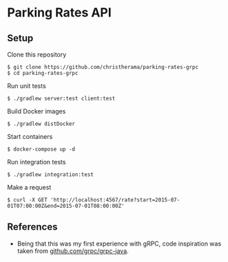 # Parking Rates API

## Setup
Clone this repository
```
$ git clone https://github.com/christherama/parking-rates-grpc
$ cd parking-rates-grpc
```

Run unit tests
```
$ ./gradlew server:test client:test
```

Build Docker images
```
$ ./gradlew distDocker
```

Start containers
```
$ docker-compose up -d
```

Run integration tests
```
$ ./gradlew integration:test
```

Make a request
```
$ curl -X GET 'http://localhost:4567/rate?start=2015-07-01T07:00:00Z&end=2015-07-01T08:00:00Z'
```

## References
- Being that this was my first experience with gRPC, code inspiration was taken from [github.com/grpc/grpc-java](https://github.com/grpc/grpc-java).